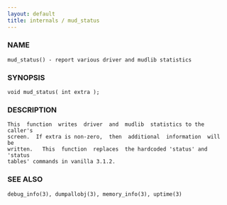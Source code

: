 ```yaml
---
layout: default
title: internals / mud_status
---
```


### NAME

    mud_status() - report various driver and mudlib statistics

### SYNOPSIS

    void mud_status( int extra );

### DESCRIPTION

    This  function  writes  driver  and  mudlib  statistics to the caller's
    screen.  If extra is non-zero,  then  additional  information  will  be
    written.   This  function  replaces  the hardcoded 'status' and 'status
    tables' commands in vanilla 3.1.2.

### SEE ALSO

    debug_info(3), dumpallobj(3), memory_info(3), uptime(3)
